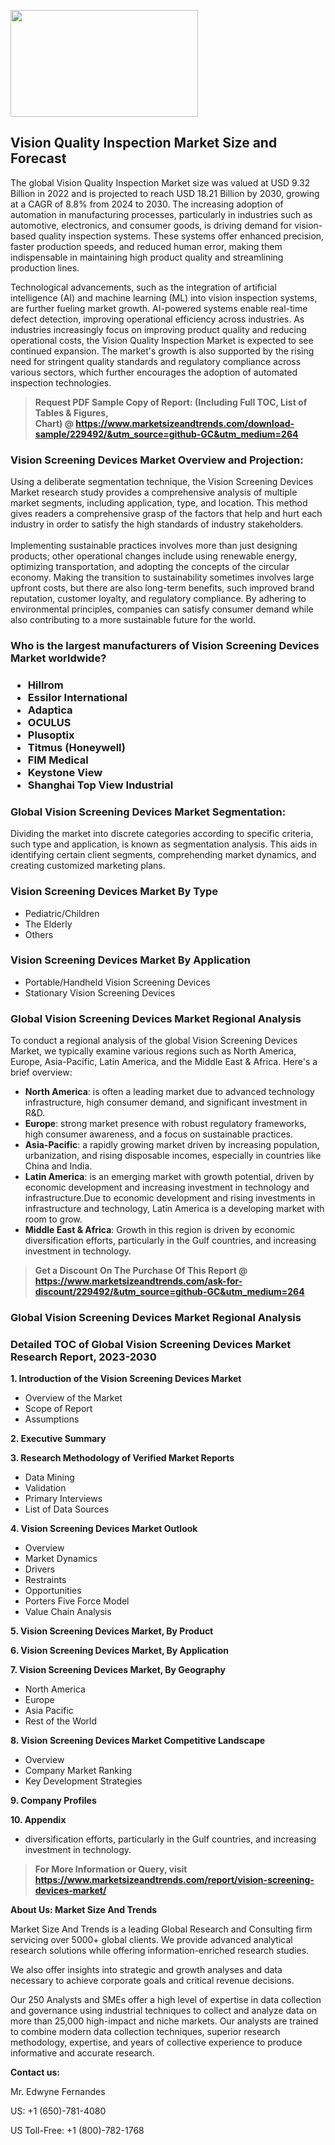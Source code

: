 <p><img class="alignnone size-medium wp-image-20088" src="https://ffe5etoiles.com/wp-content/uploads/2024/12/MST1-300x171.png" alt="" width="300" height="171" /></p><h2>Vision Quality Inspection Market Size and Forecast</h2><p>The global Vision Quality Inspection Market size was valued at USD 9.32 Billion in 2022 and is projected to reach USD 18.21 Billion by 2030, growing at a CAGR of 8.8% from 2024 to 2030. The increasing adoption of automation in manufacturing processes, particularly in industries such as automotive, electronics, and consumer goods, is driving demand for vision-based quality inspection systems. These systems offer enhanced precision, faster production speeds, and reduced human error, making them indispensable in maintaining high product quality and streamlining production lines.</p><p>Technological advancements, such as the integration of artificial intelligence (AI) and machine learning (ML) into vision inspection systems, are further fueling market growth. AI-powered systems enable real-time defect detection, improving operational efficiency across industries. As industries increasingly focus on improving product quality and reducing operational costs, the Vision Quality Inspection Market is expected to see continued expansion. The market's growth is also supported by the rising need for stringent quality standards and regulatory compliance across various sectors, which further encourages the adoption of automated inspection technologies.</p></p><blockquote id="" class=""><strong>Request PDF Sample Copy of Report: (Including Full TOC, List of Tables &amp; Figures, Chart)&nbsp;@&nbsp;<strong><a href="https://www.marketsizeandtrends.com/download-sample/229492/&utm_source=github-GC&utm_medium=264" target="_blank">https://www.marketsizeandtrends.com/download-sample/229492/&utm_source=github-GC&utm_medium=264</a></strong></strong></blockquote><h3 id="" class="">Vision Screening Devices Market&nbsp;Overview and Projection:</h3><p id="" class="">Using a deliberate segmentation technique, the Vision Screening Devices Market research study provides a comprehensive analysis of multiple market segments, including application, type, and location. This method gives readers a comprehensive grasp of the factors that help and hurt each industry in order to satisfy the high standards of industry stakeholders. <br /> <br />Implementing sustainable practices involves more than just designing products; other operational changes include using renewable energy, optimizing transportation, and adopting the concepts of the circular economy. Making the transition to sustainability sometimes involves large upfront costs, but there are also long-term benefits, such improved brand reputation, customer loyalty, and regulatory compliance. By adhering to environmental principles, companies can satisfy consumer demand while also contributing to a more sustainable future for the world.</p><h3 id="" class="">Who is the largest manufacturers of&nbsp;Vision Screening Devices Market worldwide?</h3><h3 class=""><p><ul><li>Hillrom </li><li> Essilor International </li><li> Adaptica </li><li> OCULUS </li><li> Plusoptix </li><li> Titmus (Honeywell) </li><li> FIM Medical </li><li> Keystone View </li><li> Shanghai Top View Industrial</li></ul></p></h3><h3 id="" class="">Global&nbsp;Vision Screening Devices Market Segmentation:</h3><p id="" class="">Dividing the market into discrete categories according to specific criteria, such type and application, is known as segmentation analysis. This aids in identifying certain client segments, comprehending market dynamics, and creating customized marketing plans.</p><h3 id="" class="">Vision Screening Devices Market&nbsp;By Type</h3><p><p><ul><li>Pediatric/Children</li><li> The Elderly</li><li> Others</p></li></ul></p></p><h3 id="" class="">Vision Screening Devices Market&nbsp;By Application</h3><p class=""><p><ul><li>Portable/Handheld Vision Screening Devices</li><li> Stationary Vision Screening Devices</li></ul></p></p><h3 id="" class="">Global Vision Screening Devices Market Regional Analysis</h3><p id="" class="">To conduct a regional analysis of the global Vision Screening Devices Market, we typically examine various regions such as North America, Europe, Asia-Pacific, Latin America, and the Middle East &amp; Africa. Here's a brief overview:</p><ul><li><strong>North America</strong>: is often a leading market due to advanced technology infrastructure, high consumer demand, and significant investment in R&amp;D.</li><li><strong>Europe</strong>: strong market presence with robust regulatory frameworks, high consumer awareness, and a focus on sustainable practices.</li><li><strong>Asia-Pacific</strong>: a rapidly growing market driven by increasing population, urbanization, and rising disposable incomes, especially in countries like China and India.</li><li><strong>Latin America</strong>: is an emerging market with growth potential, driven by economic development and increasing investment in technology and infrastructure.Due to economic development and rising investments in infrastructure and technology, Latin America is a developing market with room to grow.</li><li><strong>Middle East &amp; Africa</strong>: Growth in this region is driven by economic diversification efforts, particularly in the Gulf countries, and increasing investment in technology.</li></ul><blockquote id="" class=""><strong>Get a Discount On The Purchase Of This Report @ <strong><a href="https://www.marketsizeandtrends.com/ask-for-discount/229492/&utm_source=github-GC&utm_medium=264" target="_blank">https://www.marketsizeandtrends.com/ask-for-discount/229492/&utm_source=github-GC&utm_medium=264</a></strong></strong></blockquote><h3 id="" class="">Global Vision Screening Devices Market Regional Analysis</h3><h3 id="" class="">Detailed TOC of Global Vision Screening Devices Market Research Report, 2023-2030</h3><p id="" class=""><strong>1. Introduction of the Vision Screening Devices Market</strong></p><ul><li>Overview of the Market</li><li>Scope of Report</li><li>Assumptions</li></ul><p id="" class=""><strong>2. Executive Summary</strong></p><p id="" class=""><strong>3. Research Methodology of Verified Market Reports</strong></p><ul><li>Data Mining</li><li>Validation</li><li>Primary Interviews</li><li>List of Data Sources</li></ul><p id="" class=""><strong>4. Vision Screening Devices Market Outlook</strong></p><ul><li>Overview</li><li>Market Dynamics</li><li>Drivers</li><li>Restraints</li><li>Opportunities</li><li>Porters Five Force Model</li><li>Value Chain Analysis</li></ul><p id="" class=""><strong>5. Vision Screening Devices Market, By Product</strong></p><p id="" class=""><strong>6. Vision Screening Devices Market, By Application</strong></p><p id="" class=""><strong>7. Vision Screening Devices Market, By Geography</strong></p><ul><li>North America</li><li>Europe</li><li>Asia Pacific</li><li>Rest of the World</li></ul><p id="" class=""><strong>8. Vision Screening Devices Market Competitive Landscape</strong></p><ul><li>Overview</li><li>Company Market Ranking</li><li>Key Development Strategies</li></ul><p id="" class=""><strong>9. Company Profiles</strong></p><p id="" class=""><strong>10. Appendix</strong></p><ul><li>diversification efforts, particularly in the Gulf countries, and increasing investment in technology.</li></ul><blockquote id="" class=""><strong>For More Information or Query, visit <strong><strong><a href="https://www.marketsizeandtrends.com/report/vision-screening-devices-market/" target="_blank">https://www.marketsizeandtrends.com/report/vision-screening-devices-market/</a></strong></strong></strong></blockquote><p id="" class=""><strong>About Us: Market Size And Trends</strong></p><p id="" class="">Market Size And Trends is a leading Global Research and Consulting firm servicing over 5000+ global clients. We provide advanced analytical research solutions while offering information-enriched research studies.</p><p id="" class="">We also offer insights into strategic and growth analyses and data necessary to achieve corporate goals and critical revenue decisions.</p><p id="" class="">Our 250 Analysts and SMEs offer a high level of expertise in data collection and governance using industrial techniques to collect and analyze data on more than 25,000 high-impact and niche markets. Our analysts are trained to combine modern data collection techniques, superior research methodology, expertise, and years of collective experience to produce informative and accurate research.</p><p id="" class=""><strong>Contact us:</strong></p><p id="" class="">Mr. Edwyne Fernandes</p><p id="" class="">US: +1 (650)-781-4080</p><p id="" class="">US Toll-Free: +1 (800)-782-1768</p>
